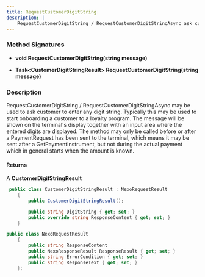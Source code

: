 ```yaml
---
title: RequestCustomerDigitString
description: |
    RequestCustomerDigitString / RequestCustomerDigitStringAsync ask customer to enter a string of digits
---
```

### Method Signatures

*   **void RequestCustomerDigitString(string message)**

*   **Task\<CustomerDigitStringResult\> RequestCustomerDigitString(string message)**

### Description

RequestCustomerDigitString / RequestCustomerDigitStringAsync may be used to ask customer to enter any digit string. Typically this may be used to start onboarding a customer to a loyalty program.
The message will be shown on the terminal's display together with an input area where the entered digits are displayed. The method may only be called before or after a PaymentRequest has been sent to the terminal, which means it may be sent after a GetPaymentInstrument, but not during the actual payment which in general starts when the amount is known.

#### Returns

A **CustomerDigitStringResult**

```c#
 public class CustomerDigitStringResult : NexoRequestResult
    {
        public CustomerDigitStringResult();

        public string DigitString { get; set; }
        public override string ResponseContent { get; set; }
    }
```

```c#
public class NexoRequestResult
    {
        public string ResponseContent
        public NexoResponseResult ResponseResult { get; set; }
        public string ErrorCondition { get; set; }
        public string ResponseText { get; set; }
    };
```
